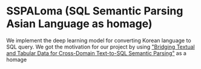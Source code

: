 # SSPALoma (SQL Semantic Parsing Asian Language as homage)

We implement the deep learning model for converting Korean language to SQL query. We got the motivation for our project by using ["Bridging Textual and Tabular Data for Cross-Domain Text-to-SQL Semantic Parsing"](https://github.com/salesforce/TabularSemanticParsing) as a homage
